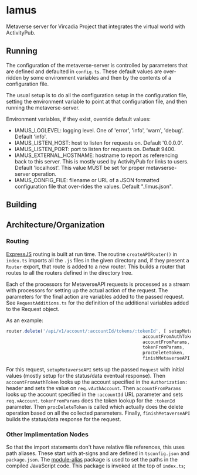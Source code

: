 # Iamus
Metaverse server for Vircadia Project that integrates the virtual world with ActivityPub.

## Running

The configuration of the metaverse-server is controlled by parameters that
are defined and defaulted in `config.ts`. These default values are
over-ridden by some environment variables and then by the contents of
a configuration file.

The usual setup is to do all the configuration setup in the configuration
file, setting the environment variable to point at that configuration file,
and then running the metaverse-server.

Environment variables, if they exist, override default values:

- IAMUS_LOGLEVEL: logging level. One of 'error', 'info', 'warn', 'debug'. Default 'info'.
- IAMUS_LISTEN_HOST: host to listen for requests on. Default '0.0.0.0'.
- IAMUS_LISTEN_PORT: port to listen for requests on. Default 9400.
- IAMUS_EXTERNAL_HOSTNAME: hostname to report as referencing back to this server. This is mostly used by ActivityPub for links to users. Default 'localhost'. This value MUST be set for proper metavserse-server operation.
- IAMUS_CONFIG_FILE: filename or URL of a JSON formatted configuration file that over-rides the values. Default "./imus.json".

## Building

## Architecture/Organization

### Routing

[ExpressJS] routing is built at run time. The routine `createAPIRouter()`
in `index.ts` imports all the `.js` files in the given directory
and, if they present a `Router` export, that route is added to
a new router. This builds a router that routes to all the routers
defined in the directory tree.

Each of the processors for MetaverseAPI requests is processed as a
stream with processors for setting up the actual action of the request.
The parameters for the final action are variables added to the passed
request. See `RequestAdditions.ts` for the definition of the additional
variables added to the Request object.

As an example:

```javascript
router.delete('/api/v1/account/:accountId/tokens/:tokenId', [ setupMetaverseAPI, // req.vRestReq
                                                    accountFromAuthToken,   // req.vAuthAccount
                                                    accountFromParams,      // req.vAccount
                                                    tokenFromParams,        // req.vToken
                                                    procDeleteToken,
                                                    finishMetaverseAPI ] );
```

For this request, `setupMetaverseAPI` sets up the passed `Request` with initial
values (mostly setup for the status/data eventual response).
Then `accountFromAuthToken` looks up the account specified in the `Authorization:`
header and sets the value on `req.vAuthAccount`.
Then `accountFromParams` looks up the account specified in the `:accountId`
URL parameter and sets `req.vAccount`. `tokenFromParams` does the token lookup
for the `:tokenId` parameter.
Then `procDeleteToken` is called which actually does  the delete operation based
on all the collected parameters.
Finally, `finishMetaverseAPI` builds the status/data response for the request.

### Other Implimentation Nodes

So that the import statements don't have relative file references, this uses path
aliases. These start with at-signs and are defined in `tsconfig.json`
and `package.json`. The [module-alias] package is used to set the paths
in the compiled JavaScript code. This package is invoked at the top of
`index.ts`;

[module-alias]: https://www.npmjs.com/package/module-alias
[ExpressJS]: https://expressjs.com/
